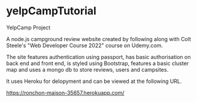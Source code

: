 # yelpCampTutorial
YelpCamp Project

A node.js campground review website created by following along with Colt Steele's "Web Developer Course 2022" 
course on Udemy.com.

The site features authentication using passport, has basic authorisation on back end and front end,
is styled using Bootstrap, features a basic cluster map and uses a mongo db to store reviews, users and 
campsites.

It uses Heroku for delopyment and can be viewed at the following URL.

https://ronchon-maison-35657.herokuapp.com/
